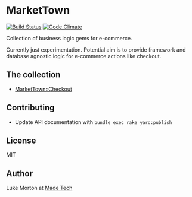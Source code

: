 # MarketTown

[![Build Status](https://travis-ci.org/madetech/market_town.svg?branch=master)](https://travis-ci.org/madetech/market_town)
[![Code Climate](https://codeclimate.com/github/madetech/market_town/badges/gpa.svg)](https://codeclimate.com/github/madetech/market_town)

Collection of business logic gems for e-commerce.

Currently just experimentation. Potential aim is to provide framework and
database agnostic logic for e-commerce actions like checkout.

## The collection

 - [MarketTown::Checkout](https://github.com/madetech/market_town/tree/master/checkout/)

## Contributing

- Update API documentation with `bundle exec rake yard:publish`

## License

MIT

## Author

Luke Morton at [Made Tech](https://madetech.com)
